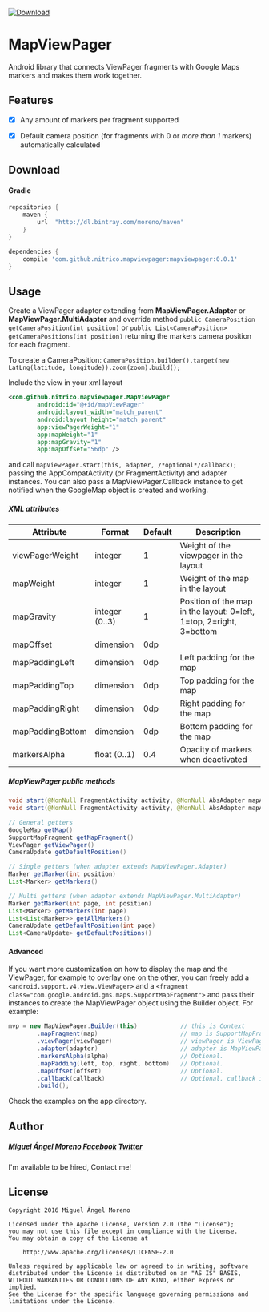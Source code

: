 [ ![Download](https://api.bintray.com/packages/moreno/maven/MapViewPager/images/download.svg) ](https://bintray.com/moreno/maven/MapViewPager/_latestVersion)

# MapViewPager

Android library that connects ViewPager fragments with Google Maps markers and makes them work together.


## Features

- [x] Any amount of markers per fragment supported
- [x] Default camera position (for fragments with 0 or *more than 1* markers) automatically calculated


## Download

#### Gradle

```gradle
repositories {
    maven {
        url  "http://dl.bintray.com/moreno/maven" 
    }
}

dependencies {
    compile 'com.github.nitrico.mapviewpager:mapviewpager:0.0.1'
}
```


## Usage

Create a ViewPager adapter extending from **MapViewPager.Adapter** or **MapViewPager.MultiAdapter** and override method
`public CameraPosition getCameraPosition(int position)` or `public List<CameraPosition> getCameraPositions(int position)` returning the markers camera position for each fragment.

To create a CameraPosition: 
`CameraPosition.builder().target(new LatLng(latitude, longitude)).zoom(zoom).build();`

Include the view in your xml layout

```xml
<com.github.nitrico.mapviewpager.MapViewPager
        android:id="@+id/mapViewPager"
        android:layout_width="match_parent"
        android:layout_height="match_parent"
        app:viewPagerWeight="1"
        app:mapWeight="1"
        app:mapGravity="1"
        app:mapOffset="56dp" />
```
and call `mapViewPager.start(this, adapter, /*optional*/callback);` passing the AppCompatActivity (or FragmentActivity) and adapter instances. You can also pass a MapViewPager.Callback instance to get notified when the GoogleMap object is created and working.

##### XML attributes

|Attribute|Format|Default|Description
|---|---|---|---|
|viewPagerWeight|integer|1|Weight of the viewpager in the layout|
|mapWeight|integer|1|Weight of the map in the layout|
|mapGravity|integer (0..3)|1|Position of the map in the layout: 0=left, 1=top, 2=right, 3=bottom|
|mapOffset|dimension|0dp||
|mapPaddingLeft|dimension|0dp|Left padding for the map|
|mapPaddingTop|dimension|0dp|Top padding for the map|
|mapPaddingRight|dimension|0dp|Right padding for the map|
|mapPaddingBottom|dimension|0dp|Bottom padding for the map|
|markersAlpha|float (0..1)|0.4|Opacity of markers when deactivated|

##### MapViewPager public methods

```java
void start(@NonNull FragmentActivity activity, @NonNull AbsAdapter mapAdapter) 
void start(@NonNull FragmentActivity activity, @NonNull AbsAdapter mapAdapter, @Nullable Callback callback)

// General getters
GoogleMap getMap()
SupportMapFragment getMapFragment()
ViewPager getViewPager() 
CameraUpdate getDefaultPosition() 

// Single getters (when adapter extends MapViewPager.Adapter)
Marker getMarker(int position)
List<Marker> getMarkers()

// Multi getters (when adapter extends MapViewPager.MultiAdapter)
Marker getMarker(int page, int position)
List<Marker> getMarkers(int page) 
List<List<Marker>> getAllMarkers()
CameraUpdate getDefaultPosition(int page) 
List<CameraUpdate> getDefaultPositions()
```

#### Advanced

If you want more customization on how to display the map and the ViewPager, for example to overlay one on the other, you can freely add a `<android.support.v4.view.ViewPager>` and a `<fragment class="com.google.android.gms.maps.SupportMapFragment">` and pass their instances to create the MapViewPager object using the Builder object. For example:

```java
mvp = new MapViewPager.Builder(this)            // this is Context
        .mapFragment(map)                       // map is SupportMapFragment
        .viewPager(viewPager)                   // viewPager is ViewPager
        .adapter(adapter)                       // adapter is MapViewPager.Adapter or MapViewPager.MultiAdapter
        .markersAlpha(alpha)                    // Optional.
        .mapPadding(left, top, right, bottom)   // Optional.
        .mapOffset(offset)                      // Optional.
        .callback(callback)                     // Optional. callback is MapViewPager.Callback
        .build();
```

Check the examples on the app directory.

## Author

##### Miguel Ángel Moreno [Facebook](https://www.facebook.com/miguelangelmoreno) [Twitter](https://twitter.com/nitrico/)

I'm available to be hired, Contact me!


## License
```
Copyright 2016 Miguel Ángel Moreno

Licensed under the Apache License, Version 2.0 (the "License");
you may not use this file except in compliance with the License.
You may obtain a copy of the License at

    http://www.apache.org/licenses/LICENSE-2.0

Unless required by applicable law or agreed to in writing, software
distributed under the License is distributed on an "AS IS" BASIS,
WITHOUT WARRANTIES OR CONDITIONS OF ANY KIND, either express or implied.
See the License for the specific language governing permissions and
limitations under the License.
```
